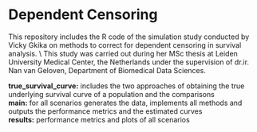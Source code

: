 # Dependent Censoring
This repository includes the R code of the simulation study conducted by Vicky Gkika on methods to correct for dependent censoring in survival analysis. \ This study was carried out during her MSc thesis at Leiden University Medical Center, the Netherlands under the supervision of dr.ir. Nan van Geloven, Department of Biomedical Data Sciences.

**true_survival_curve:** includes the two approaches of obtaining the true underlying survival curve of a population and the comparisons \
**main:** for all scenarios generates the data, implements all methods and outputs the performance metrics and the estimated curves \
**results:** performance metrics and plots of all scenarios
